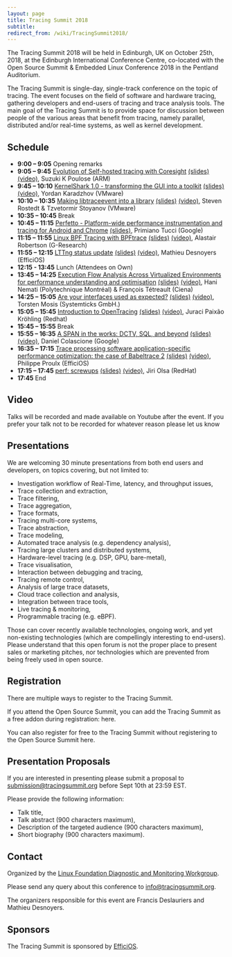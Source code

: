 ```yaml
---
layout: page
title: Tracing Summit 2018
subtitle: 
redirect_from: /wiki/TracingSummit2018/
---
```


The Tracing Summit 2018 will be held in Edinburgh, UK on October 25th, 2018, at the Edinburgh International Conference Centre, co-located with the Open Source Summit & Embedded Linux Conference 2018 in the Pentland Auditorium.

The Tracing Summit is single-day, single-track conference on the topic of tracing. The event focuses on the field of software and hardware tracing, gathering developers and end-users of tracing and trace analysis tools. The main goal of the Tracing Summit is to provide space for discussion between people of the various areas that benefit from tracing, namely parallel, distributed and/or real-time systems, as well as kernel development.

## Schedule
* **9:00 – 9:05** Opening remarks
* **9:05 – 9:45** [Evolution of Self-hosted tracing with Coresight](coresight) [(slides)](files/Tracingsummit2018-coresight-poulose.pdf) [(video)](https://youtu.be/Hh_ezGuzJyc), Suzuki K Poulose (ARM) 
* **9:45 – 10:10** [KernelShark 1.0 - transforming the GUI into a toolkit](kernelshark) [(slides)](files/Tracingsummit2018-kernelshark-karadzhov.pdf) [(video)](https://youtu.be/0KU6tREG6g0), Yordan Karadzhov (VMware) 
* **10:10 – 10:35** [Making libtraceevent into a library](libtraceevent) [(slides)](files/Tracingsummit2018-libftrace-rostedt.pdf) [(video)](https://youtu.be/0-XNWOkxQ6g), Steven Rostedt & Tzvetormir Stoyanov (VMware) 
* **10:35 – 10:45** Break
* **10:45 – 11:15** [Perfetto - Platform-wide performance instrumentation and tracing for Android and Chrome](perfetto) [(slides)](files/Tracingsummit2018-perfetto-tucci.pdf), Primiano Tucci (Google) 
* **11:15 – 11:55** [Linux BPF Tracing with BPFtrace](bpftrace) [(slides)](files/Tracingsummit2018-bpftrace-robertson.pdf) [(video)](https://youtu.be/J4yDTj87Cy4), Alastair Robertson (G-Research) 
* **11:55 – 12:15** [LTTng status update](lttng) [(slides)](files/Tracingsummit2018-lttng-desnoyers.pdf) [(video)](https://youtu.be/MU-KS4roq3g), Mathieu Desnoyers (EfficiOS) 
* **12:15 - 13:45** Lunch (Attendees on Own)
* **13:45 – 14:25** [Execution Flow Analysis Across Virtualized Environments for performance understanding and optimisation](virtualized) [(slides)](files/Tracingsummit2018-vmanalysis-tetreault.pdf) [(video)](https://youtu.be/Xv9sDWJilcs), Hani Nemati (Polytechnique Montréal) & François Tétreault (Ciena) 
* **14:25 – 15:05** [Are your interfaces used as expected?](interfaces) [(slides)](files/Tracingsummit2018-interfaces-mosis.pdf) [(video)](https://youtu.be/ovc-GbhdCjE), Torsten Mosis (Systemticks GmbH.) 
* **15:05 – 15:45** [Introduction to OpenTracing](opentracing) [(slides)](files/Tracingsummit2018-opentracing-krohling.pdf) [(video)](https://youtu.be/OS2rAQFePeM), Juraci Paixão Kröhling (Redhat) 
* **15:45 – 15:55** Break
* **15:55 – 16:35** [A SPAN in the works: DCTV, SQL, and beyond](dctv) [(slides)](files/Tracingsummit2018-dctv-colascione.pdf) [(video)](https://youtu.be/nKUa5znYj_Q), Daniel Colascione (Google) 
* **16:35 – 17:15** [Trace processing software application-specific performance optimization: the case of Babeltrace 2](babeltrace2) [(slides)](files/Tracingsummit2018-babeltrace2-proulx.pdf) [(video)](https://youtu.be/7BcXbvVewQY), Philippe Proulx (EfficiOS) 
* **17:15 – 17:45** [perf: screwups](perf) [(slides)](files/Tracingsummit2018-perf-olsa.pdf) [(video)](https://youtu.be/9OhG08qdBes), Jiri Olsa (RedHat) 
* **17:45** End 

## Video
Talks will be recorded and made available on Youtube after the event. If you prefer your talk not to be recorded for whatever reason please let us know

## Presentations
We are welcoming 30 minute presentations from both end users and developers, on topics covering, but not limited to:

* Investigation workflow of Real-Time, latency, and throughput issues,
* Trace collection and extraction,
* Trace filtering,
* Trace aggregation,
* Trace formats,
* Tracing multi-core systems,
* Trace abstraction,
* Trace modeling,
* Automated trace analysis (e.g. dependency analysis),
* Tracing large clusters and distributed systems,
* Hardware-level tracing (e.g. DSP, GPU, bare-metal),
* Trace visualisation,
* Interaction between debugging and tracing,
* Tracing remote control,
* Analysis of large trace datasets,
* Cloud trace collection and analysis,
* Integration between trace tools,
* Live tracing & monitoring,
* Programmable tracing (e.g. eBPF).

Those can cover recently available technologies, ongoing work, and yet non-existing technologies (which are compellingly interesting to end-users). Please understand that this open forum is not the proper place to present sales or marketing pitches, nor technologies which are prevented from being freely used in open source.

## Registration
There are multiple ways to register to the Tracing Summit.

If you attend the Open Source Summit, you can add the Tracing Summit as a free addon during registration: here.

You can also register for free to the Tracing Summit without registering to the Open Source Summit here.

## Presentation Proposals
If you are interested in presenting please submit a proposal to submission@tracingsummit.org before Sept 10th at 23:59 EST.

Please provide the following information:

* Talk title,
* Talk abstract (900 characters maximum),
* Description of the targeted audience (900 characters maximum),
* Short biography (900 characters maximum).

## Contact
Organized by the [Linux Foundation Diagnostic and Monitoring Workgroup](https://diamon.org).

Please send any query about this conference to info@tracingsummit.org.

The organizers responsible for this event are Francis Deslauriers and Mathieu Desnoyers.

## Sponsors
The Tracing Summit is sponsored by [EfficiOS](https://www.efficios.com).
